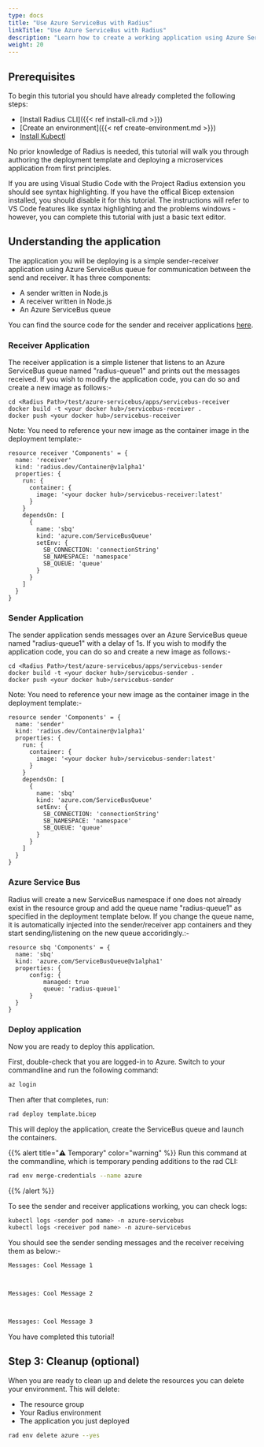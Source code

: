 ```yaml
---
type: docs
title: "Use Azure ServiceBus with Radius"
linkTitle: "Use Azure ServiceBus with Radius"
description: "Learn how to create a working application using Azure ServiceBus and Radius"
weight: 20
---
```


## Prerequisites

To begin this tutorial you should have already completed the following steps:

- [Install Radius CLI]({{< ref install-cli.md >}})
- [Create an environment]({{< ref create-environment.md >}})
- [Install Kubectl](https://kubernetes.io/docs/tasks/tools/)

No prior knowledge of Radius is needed, this tutorial will walk you through authoring the deployment template and deploying a microservices application from first principles.

If you are using Visual Studio Code with the Project Radius extension you should see syntax highlighting. If you have the offical Bicep extension installed, you should disable it for this tutorial. The instructions will refer to VS Code features like syntax highlighting and the problems windows - however, you can complete this tutorial with just a basic text editor.

## Understanding the application

The application you will be deploying is a simple sender-receiver application using Azure ServiceBus queue for communication between the send and receiver. It has three components:

- A sender written in Node.js
- A receiver written in Node.js
- An Azure ServiceBus queue 

You can find the source code for the sender and receiver applications [here](https://github.com/Azure/radius/tree/main/test/azure-servicebus/apps).

### Receiver Application

The receiver application is a simple listener that listens to an Azure ServiceBus queue named "radius-queue1" and prints out the messages received. If you wish to modify the application code, you can do so and create a new image as follows:-
```
cd <Radius Path>/test/azure-servicebus/apps/servicebus-receiver
docker build -t <your docker hub>/servicebus-receiver .
docker push <your docker hub>/servicebus-receiver
```

Note: You need to reference your new image as the container image in the deployment template:-
```
resource receiver 'Components' = {
  name: 'receiver'
  kind: 'radius.dev/Container@v1alpha1'
  properties: {
    run: {
      container: {
        image: '<your docker hub>/servicebus-receiver:latest'
      }
    }
    dependsOn: [
      {
        name: 'sbq'
        kind: 'azure.com/ServiceBusQueue'
        setEnv: {
          SB_CONNECTION: 'connectionString'
          SB_NAMESPACE: 'namespace'
          SB_QUEUE: 'queue'
        }
      }
    ]
  }
}
```

### Sender Application

The sender application sends messages over an Azure ServiceBus queue named "radius-queue1" with a delay of 1s. If you wish to modify the application code, you can do so and create a new image as follows:-
```
cd <Radius Path>/test/azure-servicebus/apps/servicebus-sender
docker build -t <your docker hub>/servicebus-sender .
docker push <your docker hub>/servicebus-sender
```

Note: You need to reference your new image as the container image in the deployment template:-
```
resource sender 'Components' = {
  name: 'sender'
  kind: 'radius.dev/Container@v1alpha1'
  properties: {
    run: {
      container: {
        image: '<your docker hub>/servicebus-sender:latest'
      }
    }
    dependsOn: [
      {
        name: 'sbq'
        kind: 'azure.com/ServiceBusQueue'
        setEnv: {
          SB_CONNECTION: 'connectionString'
          SB_NAMESPACE: 'namespace'
          SB_QUEUE: 'queue'
        }
      }
    ]
  }
}
```

### Azure Service Bus
Radius will create a new ServiceBus namespace if one does not already exist in the resource group and add the queue name "radius-queue1" as specified in the deployment template below. If you change the queue name, it is automatically injected into the sender/receiver app containers and they start sending/listening on the new queue accoridingly.:-
```
resource sbq 'Components' = {
  name: 'sbq'
  kind: 'azure.com/ServiceBusQueue@v1alpha1'
  properties: {
      config: {
          managed: true
          queue: 'radius-queue1'
      }
  }
}
```

### Deploy application

Now you are ready to deploy this application.

First, double-check that you are logged-in to Azure. Switch to your commandline and run the following command:

```sh
az login
```

Then after that completes, run:

```sh
rad deploy template.bicep
```

This will deploy the application, create the ServiceBus queue and launch the containers.

{{% alert title="⚠️ Temporary" color="warning" %}}
Run this command at the commandline, which is temporary pending additions to the rad CLI:

```sh
rad env merge-credentials --name azure 
```

{{% /alert %}}

To see the sender and receiver applications working, you can check logs:

```sh
kubectl logs <sender pod name> -n azure-servicebus
kubectl logs <receiver pod name> -n azure-servicebus
```

You should see the sender sending messages and the receiver receiving them as below:-

```txt
Messages: Cool Message 1



Messages: Cool Message 2



Messages: Cool Message 3
```

You have completed this tutorial!

## Step 3: Cleanup (optional)

When you are ready to clean up and delete the resources you can delete your environment. This will delete:

- The resource group
- Your Radius environment
- The application you just deployed

```sh
rad env delete azure --yes
```
